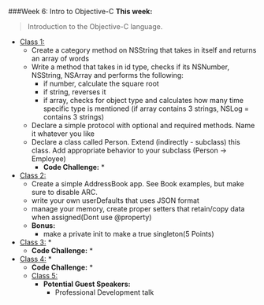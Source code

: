 ###Week 6: Intro to Objective-C
**This week:**
>Introduction to the Objective-C language.

* [Class 1:](class-1/)
  * Create a category method on NSString that takes in itself and returns an array of words
  * Write a method that takes in id type, checks if its NSNumber, NSString, NSArray and performs the following:
    * if number, calculate the square root
    * if string, reverses it
    * if array, checks for object type and calculates how many time specific type is mentioned (if array contains 3 strings, NSLog = contains 3 strings)
  * Declare a simple protocol with optional and required methods. Name it whatever you like
  * Declare a class called Person. Extend (indirectly - subclass) this class. Add appropriate behavior to your subclass (Person -> Employee)
	* **Code Challenge:**
		*
* [Class 2:](class-2/)
  * Create a simple AddressBook app. See Book examples, but make sure to disable ARC.
  * write your own userDefaults that uses JSON format
  * manage your memory, create proper setters that retain/copy data when assigned(Dont use @property)
  * **Bonus:**
    * make a private init to make a true singleton(5 Points)
* [Class 3:](class-3/)
  *
	* **Code Challenge:**
		*
* [Class 4:](class-4/)
  *
	* **Code Challenge:**
		*
  * [Class 5:](class-5/)
  	* **Potential Guest Speakers:**
      * Professional Development talk
